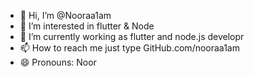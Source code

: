 - 👋 Hi, I’m @Nooraa1am
- 👀 I’m interested in flutter & Node
- 🌱 I’m currently working as flutter and node.js developr
- 📫 How to reach me just type GitHub.com/nooraa1am
- 😄 Pronouns: Noor

<!---
Nooraa1am/Nooraa1am is a ✨ special ✨ repository because its `README.md` (this file) appears on your GitHub profile.
You can click the Preview link to take a look at your changes.
--->

